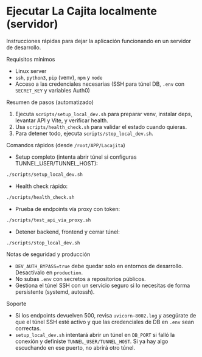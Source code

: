 # Ejecutar La Cajita localmente (servidor)

Instrucciones rápidas para dejar la aplicación funcionando en un servidor de desarrollo.

Requisitos mínimos
- Linux server
- `ssh`, `python3`, `pip` (venv), `npm` y `node`
- Acceso a las credenciales necesarias (SSH para túnel DB, `.env` con `SECRET_KEY` y variables Auth0)

Resumen de pasos (automatizado)
1. Ejecuta `scripts/setup_local_dev.sh` para preparar venv, instalar deps, levantar API y Vite, y verificar health.
2. Usa `scripts/health_check.sh` para validar el estado cuando quieras.
3. Para detener todo, ejecuta `scripts/stop_local_dev.sh`.

Comandos rápidos (desde `/root/APP/Lacajita`)

- Setup completo (intenta abrir túnel si configuras TUNNEL_USER/TUNNEL_HOST):
```bash
./scripts/setup_local_dev.sh
```

- Health check rápido:
```bash
./scripts/health_check.sh
```

- Prueba de endpoints vía proxy con token:
```bash
./scripts/test_api_via_proxy.sh
```

- Detener backend, frontend y cerrar túnel:
```bash
./scripts/stop_local_dev.sh
```

Notas de seguridad y producción
- `DEV_AUTH_BYPASS=true` debe quedar solo en entornos de desarrollo. Desactívalo en `production`.
- No subas `.env` con secretos a repositorios públicos.
- Gestiona el túnel SSH con un servicio seguro si lo necesitas de forma persistente (systemd, autossh).

Soporte
- Si los endpoints devuelven 500, revisa `uvicorn-8002.log` y asegúrate de que el túnel SSH esté activo y que las credenciales de DB en `.env` sean correctas.
- `setup_local_dev.sh` intentará abrir un túnel en `DB_PORT` si falló la conexión y definiste `TUNNEL_USER/TUNNEL_HOST`. Si ya hay algo escuchando en ese puerto, no abrirá otro túnel.
